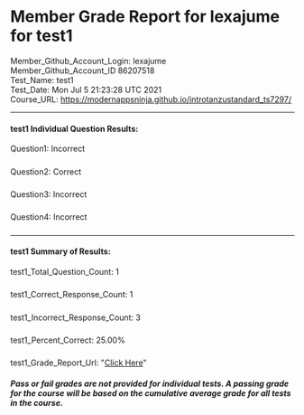 # Member Grade Report for lexajume for test1  
   
Member_Github_Account_Login: lexajume  
Member_Github_Account_ID 86207518  
Test_Name: test1  
Test_Date: Mon Jul  5 21:23:28 UTC 2021  
Course_URL: https://modernappsninja.github.io/introtanzustandard_ts7297/  
   
---  
#### test1 Individual Question Results:  
Question1: Incorrect  
#####  
Question2: Correct  
#####  
Question3: Incorrect  
#####  
Question4: Incorrect  
#####  
---  
#### test1 Summary of Results:  
test1_Total_Question_Count: 1  
#####  
test1_Correct_Response_Count: 1  
#####  
test1_Incorrect_Response_Count: 3  
#####  
test1_Percent_Correct: 25.00%  
#####  
test1_Grade_Report_Url: "[Click Here](https://github.com/modernappsninjas/lexajume/blob/main/static/userdata/courses/introtanzustandard_ts7297/grade_report.pr200.test1.md)"
##### Pass or fail grades are not provided for individual tests. A passing grade for the course will be based on the cumulative average grade for all tests in the course.  
